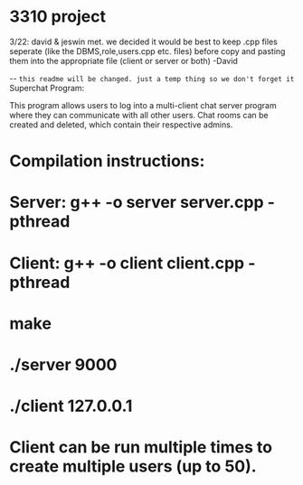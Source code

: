 # 3310 project

3/22: david & jeswin met. we decided it would be best to keep .cpp files seperate (like the DBMS,role,users.cpp etc. files) before copy and pasting them into the appropriate file (client or server or both)
-David


--
``this readme will be changed. just a temp thing so we don't forget it``
Superchat Program:

This program allows users to log into a multi-client chat server program where they can communicate with all other users. Chat rooms can be created and deleted, which contain their respective admins.

# Compilation instructions:
#
# Server: g++ -o server server.cpp -pthread
# Client: g++ -o client client.cpp -pthread
# make
# ./server 9000
# ./client 127.0.0.1
# Client can be run multiple times to create multiple users (up to 50).